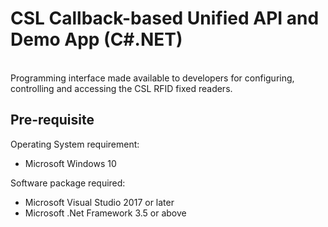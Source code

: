 # CSL Callback-based Unified API and Demo App (C#.NET)
<br>
Programming interface made available to developers for configuring, controlling and accessing the CSL RFID fixed readers.

## Pre-requisite

Operating System requirement: 
- Microsoft Windows 10
 
Software package required: 
- Microsoft Visual Studio 2017 or later
- Microsoft .Net Framework 3.5 or above 











